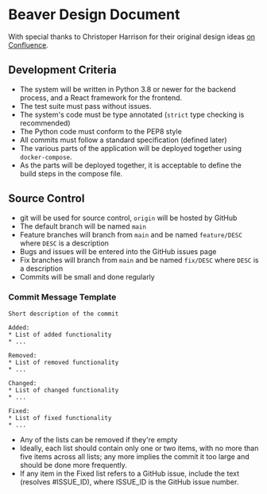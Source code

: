 # Beaver Design Document

With special thanks to Christoper Harrison for their original design ideas [on Confluence](https://confluence.sanger.ac.uk/display/HGI/3.+Design).

## Development Criteria

- The system will be written in Python 3.8 or newer for the backend process, and a React framework for the frontend.
- The test suite must pass without issues.
- The system's code must be type annotated (`strict` type checking is recommended)
- The Python code must conform to the PEP8 style
- All commits must follow a standard specification (defined later)
- The various parts of the application will be deployed together using `docker-compose`.
- As the parts will be deployed together, it is acceptable to define the build steps in the compose file.

## Source Control

- git will be used for source control, `origin` will be hosted by GitHub
- The default branch will be named `main`
- Feature branches will branch from `main` and be named `feature/DESC` where `DESC` is a description
- Bugs and issues will be entered into the GitHub issues page
- Fix branches will branch from `main` and be named `fix/DESC` where `DESC` is a description
- Commits will be small and done regularly

### Commit Message Template

```
Short description of the commit

Added:
* List of added functionality
* ...

Removed:
* List of removed functionality
* ...

Changed:
* List of changed functionality
* ...

Fixed:
* List of fixed functionality
* ...
```

- Any of the lists can be removed if they're empty
- Ideally, each list should contain only one or two items, with no more than five items across all lists; any more implies the commit it too large and should be done more frequently.
- If any item in the Fixed list refers to a GitHub issue, include the text (resolves #ISSUE_ID), where ISSUE_ID is the GitHub issue number.

